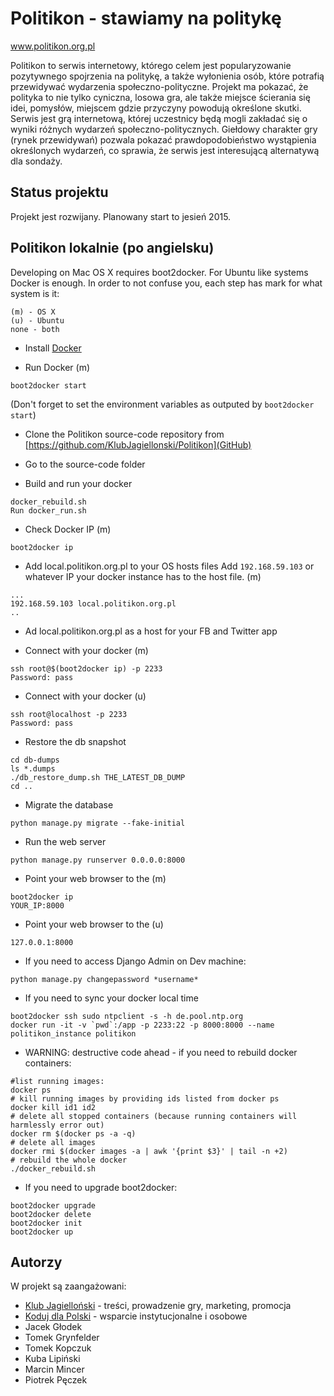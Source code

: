 # Politikon - stawiamy na politykę
www.politikon.org.pl

Politikon to serwis internetowy, którego celem jest popularyzowanie pozytywnego spojrzenia na politykę, a także wyłonienia osób, które potrafią przewidywać wydarzenia społeczno-polityczne. Projekt ma pokazać, że polityka to nie tylko cyniczna, losowa gra, ale także miejsce ścierania się idei, pomysłów, miejscem gdzie przyczyny powodują określone skutki. Serwis jest grą internetową, której uczestnicy będą mogli zakładać się o wyniki różnych wydarzeń społeczno-politycznych. Giełdowy charakter gry (rynek przewidywań) pozwala pokazać prawdopodobieństwo wystąpienia określonych wydarzeń, co sprawia, że serwis jest interesującą alternatywą dla sondaży.

## Status projektu

Projekt jest rozwijany. Planowany start to jesień 2015.

## Politikon lokalnie (po angielsku)

Developing on Mac OS X requires boot2docker. For Ubuntu like systems Docker is enough. In order to not confuse you, each step has mark for what system is it: 
```
(m) - OS X
(u) - Ubuntu
none - both
```

* Install [Docker](https://docs.docker.com/)

* Run Docker (m)
```
boot2docker start
```
(Don't forget to set the environment variables as outputed by `boot2docker start`)

* Clone the Politikon source-code repository from [https://github.com/KlubJagiellonski/Politikon](GitHub)

* Go to the source-code folder

* Build and run your docker
```
docker_rebuild.sh
Run docker_run.sh
```

* Check Docker IP (m)
```
boot2docker ip
```

* Add local.politikon.org.pl to your OS hosts files
Add `192.168.59.103` or whatever IP your docker instance has to the host file. (m)
```
...
192.168.59.103 local.politikon.org.pl
..
```

* Ad local.politikon.org.pl as a host for your FB and Twitter app

* Connect with your docker (m)
```
ssh root@$(boot2docker ip) -p 2233
Password: pass
```

* Connect with your docker (u)
```
ssh root@localhost -p 2233
Password: pass
```

* Restore the db snapshot
```
cd db-dumps
ls *.dumps
./db_restore_dump.sh THE_LATEST_DB_DUMP
cd ..
```
* Migrate the database
```
python manage.py migrate --fake-initial
```

* Run the web server
```
python manage.py runserver 0.0.0.0:8000
```

* Point your web browser to the (m)
```
boot2docker ip
YOUR_IP:8000
```

* Point your web browser to the (u)
```
127.0.0.1:8000
```

* If you need to access Django Admin on Dev machine:
```
python manage.py changepassword *username*
```

* If you need to sync your docker local time
```
boot2docker ssh sudo ntpclient -s -h de.pool.ntp.org
docker run -it -v `pwd`:/app -p 2233:22 -p 8000:8000 --name politikon_instance politikon
```

* WARNING: destructive code ahead - if you need to rebuild docker containers:
```
#list running images:
docker ps
# kill running images by providing ids listed from docker ps
docker kill id1 id2
# delete all stopped containers (because running containers will harmlessly error out)
docker rm $(docker ps -a -q)
# delete all images
docker rmi $(docker images -a | awk '{print $3}' | tail -n +2)
# rebuild the whole docker
./docker_rebuild.sh
```

* If you need to upgrade boot2docker:
```
boot2docker upgrade
boot2docker delete
boot2docker init
boot2docker up
```

## Autorzy

W projekt są zaangażowani:
* [Klub Jagielloński](http://www.kj.org.pl) - treści, prowadzenie gry, marketing, promocja
* [Koduj dla Polski](http://www.kodujdlapolski.pl) - wsparcie instytucjonalne i osobowe
* Jacek Głodek
* Tomek Grynfelder
* Tomek Kopczuk
* Kuba Lipiński
* Marcin Mincer
* Piotrek Pęczek

